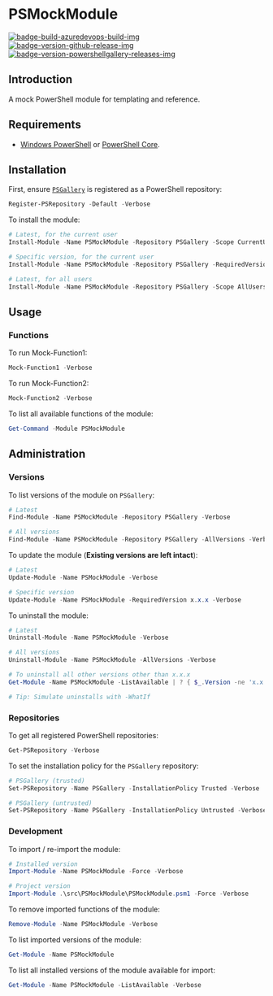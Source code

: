 # PSMockModule

[![badge-build-azuredevops-build-img][]][badge-build-azuredevops-build-src] [![badge-version-github-release-img][]][badge-version-github-release-src] [![badge-version-powershellgallery-releases-img][]][badge-version-powershellgallery-releases-src]

[badge-build-azuredevops-build-img]: https://img.shields.io/azure-devops/build/theohbrothers/PSMockModule/7/master.svg?label=build&logo=azure-pipelines&style=flat-square
[badge-build-azuredevops-build-src]: https://dev.azure.com/theohbrothers/PSMockModule/_build?definitionId=7
[badge-version-github-release-img]: https://img.shields.io/github/v/release/theohbrothers/PSMockModule?style=flat-square
[badge-version-github-release-src]: https://github.com/theohbrothers/PSMockModule/releases
[badge-version-powershellgallery-releases-img]: https://img.shields.io/powershellgallery/v/PSMockModule?logo=powershell&logoColor=white&label=PSGallery&labelColor=&style=flat-square
[badge-version-powershellgallery-releases-src]: https://www.powershellgallery.com/packages/PSMockModule/

## Introduction

A mock PowerShell module for templating and reference.

## Requirements

- [Windows PowerShell](https://docs.microsoft.com/en-us/powershell/scripting/install/installing-windows-powershell?view=powershell-5.1) or [PowerShell Core](https://github.com/powershell/powershell#-powershell).

## Installation

First, ensure [`PSGallery`](https://www.powershellgallery.com/) is registered as a PowerShell repository:

```powershell
Register-PSRepository -Default -Verbose
```

To install the module:

```powershell
# Latest, for the current user
Install-Module -Name PSMockModule -Repository PSGallery -Scope CurrentUser -Verbose

# Specific version, for the current user
Install-Module -Name PSMockModule -Repository PSGallery -RequiredVersion x.x.x -Scope CurrentUser -Verbose

# Latest, for all users
Install-Module -Name PSMockModule -Repository PSGallery -Scope AllUsers -Verbose
```

## Usage

### Functions

To run Mock-Function1:

```powershell
Mock-Function1 -Verbose
```

To run Mock-Function2:

```powershell
Mock-Function2 -Verbose
```

To list all available functions of the module:

```powershell
Get-Command -Module PSMockModule
```

## Administration

### Versions

To list versions of the module on `PSGallery`:

```powershell
# Latest
Find-Module -Name PSMockModule -Repository PSGallery -Verbose

# All versions
Find-Module -Name PSMockModule -Repository PSGallery -AllVersions -Verbose
```

To update the module (**Existing versions are left intact**):

```powershell
# Latest
Update-Module -Name PSMockModule -Verbose

# Specific version
Update-Module -Name PSMockModule -RequiredVersion x.x.x -Verbose
```

To uninstall the module:

```powershell
# Latest
Uninstall-Module -Name PSMockModule -Verbose

# All versions
Uninstall-Module -Name PSMockModule -AllVersions -Verbose

# To uninstall all other versions other than x.x.x
Get-Module -Name PSMockModule -ListAvailable | ? { $_.Version -ne 'x.x.x' } | % { Uninstall-Module -Name $_.Name -RequiredVersion $_.Version -Verbose }

# Tip: Simulate uninstalls with -WhatIf
```

### Repositories

To get all registered PowerShell repositories:

```powershell
Get-PSRepository -Verbose
```

To set the installation policy for the `PSGallery` repository:

```powershell
# PSGallery (trusted)
Set-PSRepository -Name PSGallery -InstallationPolicy Trusted -Verbose

# PSGallery (untrusted)
Set-PSRepository -Name PSGallery -InstallationPolicy Untrusted -Verbose
```

### Development

To import / re-import the module:

```powershell
# Installed version
Import-Module -Name PSMockModule -Force -Verbose

# Project version
Import-Module .\src\PSMockModule\PSMockModule.psm1 -Force -Verbose
```

To remove imported functions of the module:

```powershell
Remove-Module -Name PSMockModule -Verbose
```

To list imported versions of the module:

```powershell
Get-Module -Name PSMockModule
```

To list all installed versions of the module available for import:

```powershell
Get-Module -Name PSMockModule -ListAvailable -Verbose
```
